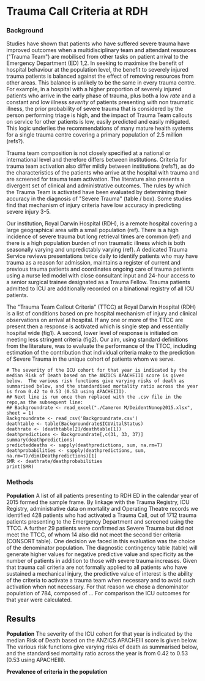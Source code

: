 # Trauma Call Criteria at RDH

### Background
Studies have shown that patients who have suffered severe trauma have improved outcomes when a multidisciplinary team and attendant resources ("Trauma Team") are mobilised from other tasks on patient arrival to the Emergency Department (ED) 1,2.  In seeking to maximise the benefit of hospital behaviour at the population level, the benefit to severely injured trauma patients is balanced against the effect of removing resources from other areas.  This balance is unlikely to be the same in every trauma centre.  For example, in a hospital with a higher proportion of severely injured patients who arrive in the early phase of trauma, plus both a low *rate* and a constant and low illness *severity* of patients presenting with non traumatic illness, the prior probability of severe trauma that is considered by the person performing triage is high, and the impact of Trauma Team callouts on service for other patients is low, easily predicted and easily mitigated.  This logic underlies the recommendations of many mature health systems for a single trauma centre covering a primary population of 2.5 million (refs?).

Trauma team composition is not closely specified at a national or international level and therefore differs between institutions.  Criteria for trauma team activation also differ mildly between institutions (refs?), as do the characteristics of the patients who arrive at the hospital with trauma and are screened for trauma team activation. The literature also presents a divergent set of clinical and administrative outcomes. The rules by which the Trauma Team is activated have been evaluated by determining their accuracy in the diagnosis of "Severe Trauma" (table / box). Some studies find that mechanism of injury criteria have low accuracy in predicting severe injury 3-5.

Our institution, Royal Darwin Hospital (RDH), is a remote hospital covering a large geographical area with a small population (ref).  There is a high incidence of severe trauma but long retrieval times are common (ref) and there is a high population burden of non traumatic illness which is both seasonally varying and unpredictably varying (ref).  A dedicated Trauma Service reviews presentations twice daily to identify patients who may have trauma as a reason for admission, maintains a register of current and previous trauma patients and coordinates ongoing care of trauma patients using a nurse led model with close consultant input and 24-hour access to a senior surgical trainee designated as a Trauma Fellow.  Trauma patients admitted to ICU are additionally recorded on a binational registry of all ICU patients.

The "Trauma Team Callout Criteria" (TTCC) at Royal Darwin Hospital (RDH) is a list of conditions based on pre hospital mechanism of injury and clinical observations on arrival at hospital.  If any one or more of the TTCC are present then a response is activated which is single step and essentially hospital wide (fig1).  A second, lower level of response is initiated on meeting less stringent criteria (fig2).  Our aim, using standard definitions from the literature, was to evaluate the performance of the TTCC, including estimation of the contribution that individual criteria make to the prediction of Severe Trauma in the unique cohort of patients whom we serve.



```{r}
# The severity of the ICU cohort for that year is indicated by the median Risk of Death based on the ANZICS APACHEIII score is given below.  The various risk functions give varying risks of death as summarised below, and the standardised mortality ratio across the year is from 0.42 to 0.53 (0.53 using APACHEIII).
## Next line is run once then replaced with the .csv file in the repo,as the subsequent line: 
## Backgroundrate <- read_excel("./Cameron M/DeidentNonop2015.xlsx", sheet = 1)
Backgroundrate <- read_csv('Backgroundrate.csv')
deathtable <- table(Backgroundrate$ICUVitalStatus)
deathrate <- (deathtable[2]/deathtable[1])
deathpredictions <- Backgroundrate[,c(31, 33, 37)]
summary(deathpredictions)
predicteddeaths <- sapply(deathpredictions, sum, na.rm=T)
deathprobabilities <- sapply(deathpredictions, sum, na.rm=T)/dim(Deathpredictions)[1]
SMR <- deathrate/deathprobabilities
print(SMR)
```
### Methods
**Population**
A list of all patients presenting to RDH ED in the calendar year of 2015 formed the sample frame.  By linkage with the Trauma Registry, ICU Registry, administrative data on mortality and Operating Theatre records we identified 428 patients who had activated a Trauma Call, out of 1712 trauma patients presenting to the Emergency Department and screened using the TTCC.  A further 29 patients were confirmed as Severe Trauma but did not meet the TTCC, of whom 14 also did not meet the second tier criteria (CONSORT table). One decision we faced in this evaluation was the choice of the denominator population.  The diagnostic contingency table (table) will generate higher values for negative predictive value and specificity as the number of patients in addition to those with severe trauma increases.  Given that trauma call criteria are not formally applied to all patients who have sustained a mechanical injury, the predictive value of interest is the ability of the criteria to activate a trauma team when necessary and to avoid such activation when not necessary.  For that reason we chose a denominator population of 784, composed of ...
For comparison the ICU outcomes for that year were calculated.

## Results
**Population**
The severity of the ICU cohort for that year is indicated by the median Risk of Death based on the ANZICS APACHEIII score is given below.  The various risk functions give varying risks of death as summarised below, and the standardised mortality ratio across the year is from 0.42 to 0.53 (0.53 using APACHEIII).

**Prevalence of criteria in the population**

